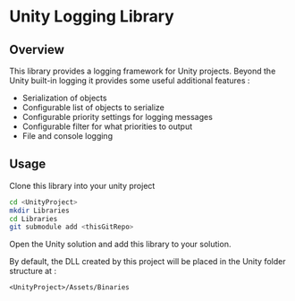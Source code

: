 # Unity Logging Library

## Overview

This library provides a logging framework for Unity projects. Beyond the Unity built-in logging it provides some useful additional features :

* Serialization of objects
* Configurable list of objects to serialize
* Configurable priority settings for logging messages
* Configurable filter for what priorities to output
* File and console logging

## Usage

Clone this library into your unity project

```bash
cd <UnityProject>
mkdir Libraries
cd Libraries
git submodule add <thisGitRepo>
```

Open the Unity solution and add this library to your solution.

By default, the DLL created by this project will be placed in the Unity folder structure at :

```
<UnityProject>/Assets/Binaries
```
